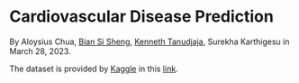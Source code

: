 # **Cardiovascular Disease Prediction**

By Aloysius Chua, [Bian Si Sheng](https://github.com/emptysetoverhere), [Kenneth Tanudjaja](https://github.com/astrayr), Surekha Karthigesu in March 28, 2023.

The dataset is provided by [Kaggle](https://www.kaggle.com) in this [link](https://www.kaggle.com/datasets/sulianova/cardiovascular-disease-dataset).

